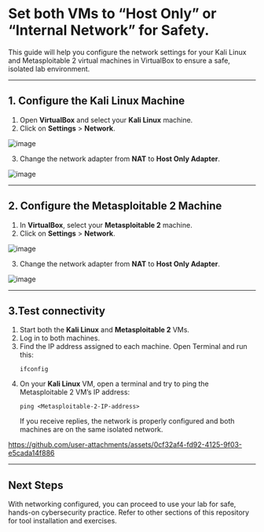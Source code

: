 #  Set both VMs to “Host Only” or “Internal Network” for Safety.

This guide will help you configure the network settings for your Kali Linux and Metasploitable 2 virtual machines in VirtualBox to ensure a safe, isolated lab environment.

---

## 1. Configure the Kali Linux Machine

1. Open **VirtualBox** and select your **Kali Linux** machine.
2. Click on **Settings** > **Network**.

![image](https://github.com/user-attachments/assets/e7a14afd-7b22-43e6-89e7-8335967820b3)


3. Change the network adapter from **NAT** to **Host Only Adapter**.

![image](https://github.com/user-attachments/assets/65b02aae-d5f3-43fd-88c4-6ceabf3565da)

---

## 2. Configure the Metasploitable 2 Machine

1. In **VirtualBox**, select your **Metasploitable 2** machine.
2. Click on **Settings** > **Network**.

![image](https://github.com/user-attachments/assets/d7969288-ded1-4935-9657-e851c05f51ea)


3. Change the network adapter from **NAT** to **Host Only Adapter**.

![image](https://github.com/user-attachments/assets/1d5ae852-ffec-4ecf-b721-272650a9b1cb)

 ---

## 3.Test connectivity

1. Start both the **Kali Linux** and **Metasploitable 2** VMs.
2. Log in to both machines.
3. Find the IP address assigned to each machine. Open Terminal and run this:
    ```
    ifconfig 
    ```
4. On your **Kali Linux** VM, open a terminal and try to ping the Metasploitable 2 VM’s IP address:
   ```
   ping <Metasploitable-2-IP-address>
   ```
   If you receive replies, the network is properly configured and both machines are on the same isolated network.
    
https://github.com/user-attachments/assets/0cf32af4-fd92-4125-9f03-e5cada14f886

---

## Next Steps

With networking configured, you can proceed to use your lab for safe, hands-on cybersecurity practice. Refer to other sections of this repository for tool installation and exercises.
